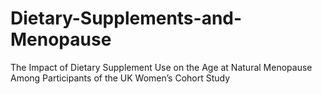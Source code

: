 # Dietary-Supplements-and-Menopause
The Impact of Dietary Supplement Use on the Age at Natural Menopause Among Participants of the UK Women’s Cohort Study
